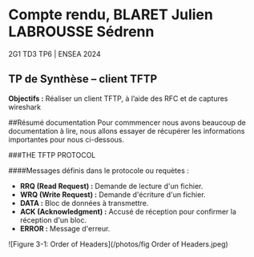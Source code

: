 # Compte rendu, BLARET Julien LABROUSSE Sédrenn
2G1 TD3 TP6 | ENSEA 2024

## TP de Synthèse –  client TFTP

**Objectifs :** Réaliser un client TFTP, à l’aide des RFC et de captures wireshark

##Résumé documentation 
Pour commmencer nous avons beaucoup de documentation à lire, nous allons essayer de récupérer les informations importantes pour nous ci-dessous.

###THE TFTP PROTOCOL

####Messages définis dans le protocole ou requètes :

- **RRQ (Read Request) :** Demande de lecture d'un fichier.
- **WRQ (Write Request) :** Demande d'écriture d'un fichier.
- **DATA :** Bloc de données à transmettre.
- **ACK (Acknowledgment) :** Accusé de réception pour confirmer la réception d'un bloc.
- **ERROR :** Message d'erreur.

![Figure 3-1: Order of Headers](/photos/fig Order of Headers.jpeg)
